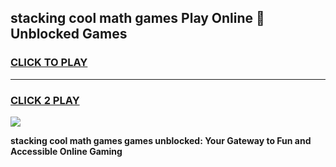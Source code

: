 
## stacking cool math games Play Online 👋 Unblocked Games
<h3>
<a href="https://news.freeplayer.one?title=stacking_cool_math_games&ref=17CMG">CLICK TO PLAY</a></h3>
<hr>

<h3>
<a href="https://news.freeplayer.one?title=stacking_cool_math_games&ref=17CMG">CLICK 2 PLAY</a>
  
</h3>

<a href="https://news.freeplayer.one?title=stacking_cool_math_games&ref=17CMG/"><img src="https://clearcache.store/games.png"></a>


**stacking cool math games games unblocked: Your Gateway to Fun and Accessible Online Gaming**
